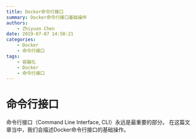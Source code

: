 ```yaml
---
title: Docker命令行接口
summary: Docker命令行接口基础操作
authors:
    - Zhiyuan Chen
date: 2019-07-07 14:50:21
categories: 
    - Docker
    - 命令行接口
tags:
    - 容器化
    - Docker
    - 命令行接口
---
```


# 命令行接口

命令行接口（Command Line Interface, CLI）永远是最重要的部分。
在这篇文章当中，我们会描述Docker命令行接口的基础操作。
